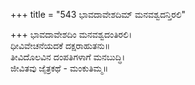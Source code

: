 +++
title = "543 ಭಾವದಾವೇಶದಿಮ್ ಮನವಶ್ವದನ್ತಿರಲಿ"

+++
ಭಾವದಾವೇಶದಿಂ ಮನವಶ್ವದಂತಿರಲಿ।  
ಧೀವಿವೇಚನೆಯದಕೆ ದಕ್ಷರಾಹುತನು॥  
ತೀವಿದೊಲವಿನ ದಂಪತಿಗಳಾಗೆ ಮನಬುದ್ಧಿ।  
ಜೀವಿತವು ಜೈತ್ರಕಥೆ - ಮಂಕುತಿಮ್ಮ॥  
